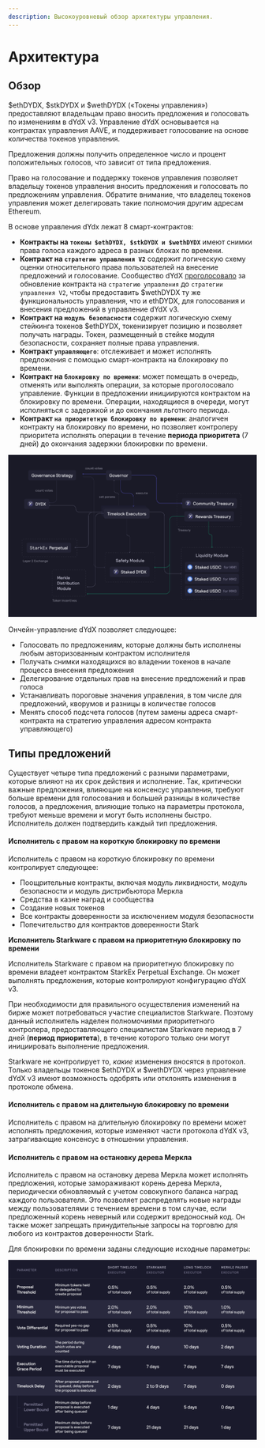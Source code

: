 ```yaml
---
description: Высокоуровневый обзор архитектуры управления.
---
```


# Архитектура

## Обзор

$ethDYDX, $stkDYDX и $wethDYDX («Токены управления») предоставляют владельцам право вносить предложения и голосовать по изменениям в dYdX v3. Управление dYdX основывается на контрактах управления AAVE, и поддерживает голосование на основе количества токенов управления.

Предложения должны получить определенное число и процент положительных голосов, что зависит от типа предложения.

Право на голосование и поддержку токенов управления позволяет владельцу токенов управления вносить предложения и голосовать по предложениям управления. Обратите внимание, что владелец токенов управления может делегировать такие полномочия другим адресам Ethereum.

В основе управления dYdx лежат 8 смарт-контрактов:

* **Контракты на `токены $ethDYDX, $stkDYDX и $wethDYDX`** имеют снимки права голоса каждого адреса в разных блоках по времени.
* **Контракт на `стратегию управления V2`** содержит логическую схему оценки относительного права пользователей на внесение предложений и голосование. Сообщество dYdX [проголосовало](https://dydx.community/dashboard/proposal/15) за обновление контракта на `стратегию управления` до `стратегии управления V2`, чтобы предоставить $wethDYDX ту же функциональность управления, что и ethDYDX, для голосования и внесения предложений в управление dYdX v3.
* **Контракт на `модуль безопасности`** содержит логическую схему стейкинга токенов $ethDYDX, токенизирует позицию и позволяет получать награды. Токен, размещенный в стейке модуля безопасности, сохраняет полные права управления.
* **Контракт `управляющего`**: отслеживает и может исполнять предложения с помощью смарт-контракта на блокировку по времени.
* **Контракт на `блокировку по времени`**: может помещать в очередь, отменять или выполнять операции, за которые проголосовало управление. Функции в предложении инициируются контрактом на блокировку по времени. Операции, находящиеся в очереди, могут исполняться с задержкой и до окончания льготного периода.
* **Контракт `на приоритетную блокировку по времени`**: аналогичен контракту на блокировку по времени, но позволяет контролеру приоритета исполнять операции в течение **периода приоритета** (7 дней) до окончания задержки блокировки по времени.

![Архитектура смарт-контрактов](../.gitbook/assets/1-smart-contract-architectue.png)

Ончейн-управление dYdX позволяет следующее:

* Голосовать по предложениям, которые должны быть исполнены любым авторизованным контрактом исполнителя
* Получать снимки находящихся во владении токенов в начале процесса внесения предложения
* Делегирование отдельных прав на внесение предложений и прав голоса
* Устанавливать пороговые значения управления, в том числе для предложений, кворумов и разницы в количестве голосов
* Менять способ подсчета голосов (путем замены адреса смарт-контракта на стратегию управления адресом контракта управляющего)

## Типы предложений

Существует четыре типа предложений с разными параметрами, которые влияют на их срок действия и исполнение. Так, критически важные предложения, влияющие на консенсус управления, требуют больше времени для голосования и большей разницы в количестве голосов, а предложения, влияющие только на параметры протокола, требуют меньше времени и могут быть исполнены быстро. Исполнитель должен подтвердить каждый тип предложения.

#### **Исполнитель с правом на короткую блокировку по времени**

Исполнитель с правом на короткую блокировку по времени контролирует следующее:

* Поощрительные контракты, включая модуль ликвидности, модуль безопасности и модуль дистрибьютора Меркла
* Средства в казне наград и сообщества
* Создание новых токенов
* Все контракты доверенности за исключением модуля безопасности
* Попечительство для контрактов доверенности Stark

**Исполнитель Starkware с правом на приоритетную блокировку по времени**

Исполнитель Starkware с правом на приоритетную блокировку по времени владеет контрактом StarkEx Perpetual Exchange. Он может выполнять предложения, которые контролируют конфигурацию dYdX v3.

При необходимости для правильного осуществления изменений на бирже может потребоваться участие специалистов Starkware. Поэтому данный исполнитель наделен полномочиями приоритетного контролера, предоставляющего специалистам Starkware период в 7 дней (**период приоритета**), в течение которого только они могут инициировать выполнение предложения.

Starkware не контролирует то, _какие_ изменения вносятся в протокол. Только владельцы токенов $ethDYDX и $wethDYDX через управление dYdX v3 имеют возможность одобрять или отклонять изменения в протоколе обмена.

#### **Исполнитель с правом на длительную блокировку по времени**

Исполнитель с правом на длительную блокировку по времени может исполнять предложения, которые изменяют части протокола dYdX v3, затрагивающие консенсус в отношении управления.

#### **Исполнитель с правом на остановку дерева Меркла**

Исполнитель с правом на остановку дерева Меркла может исполнять предложения, которые замораживают корень дерева Меркла, периодически обновляемый с учетом совокупного баланса наград каждого пользователя. Это позволяет распределять новые награды между пользователями с течением времени в том случае, если предложенный корень неверный или содержит вредоносный код. Он также может запрещать принудительные запросы на торговлю для любого из контрактов доверенности Stark.

Для блокировки по времени заданы следующие исходные параметры:

![Исходные параметры блокировки по времени](../.gitbook/assets/1-initial-timelock-parameters.png)

